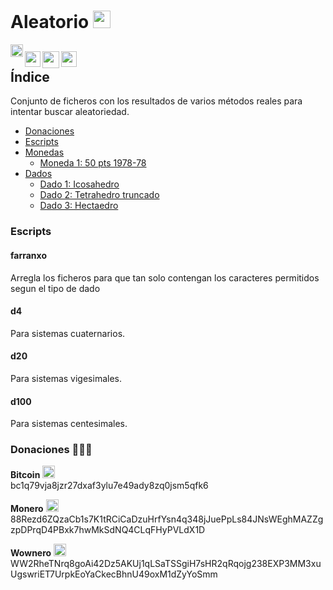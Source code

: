 # Aleatorio [<img src="https://raw.githubusercontent.com/Ran-n/svgs/main/bandeiras/nacións/cas-0.svg" width="28" alt="castellano" title="Castellano">](readme_cas.md)

[<img align="left" src="https://github.com/Ran-n/media/blob/main/emojis/casa.svg" width="20" alt="inicio" title="Inicio">](https://github.com/Ran-n/aleatorio/blob/main/README.md)

[<img align="left" src="https://raw.githubusercontent.com/Ran-n/svgs/main/bandeiras/nacións/gz-0.svg" width="25" alt="galego" title="Galego">](readme_gz.md)
[<img align="left" src="https://raw.githubusercontent.com/Ran-n/svgs/main/bandeiras/nacións/en-0.svg" width="27" alt="english" title="English">](readme_en.md)
[<img align="left" src="https://raw.githubusercontent.com/Ran-n/svgs/main/bandeiras/nacións/eo-0.svg" width="25" alt="esperanto" title="Esperanto">](readme_eo.md)
<img align="center">
---

## Índice
Conjunto de ficheros con los resultados de varios métodos reales para intentar buscar aleatoriedad.

- [Donaciones](https://github.com/Ran-n/doc/blob/main/doazóns.md)
- [Escripts](readme_cas.md#escripts)
- [Monedas](https://github.com/Ran-n/aleatorio/blob/main/doc/moedas/moedas_cas.md)
    - [Moneda 1: 50 pts 1978-78](https://github.com/Ran-n/aleatorio/blob/main/doc/moedas/moedas_cas.md#moeda-1)
- [Dados](https://github.com/Ran-n/aleatorio/blob/main/doc/dados/dados_cas.md)
    - [Dado 1: Icosahedro](https://github.com/Ran-n/aleatorio/blob/main/doc/dados/dados_cas.md#dado-1)
    - [Dado 2: Tetrahedro truncado](https://github.com/Ran-n/aleatorio/blob/main/doc/dados/dados_cas.md#dado-2)
    - [Dado 3: Hectaedro](https://github.com/Ran-n/aleatorio/blob/main/doc/dados/dados_cas.md#dado-3)

### Escripts
#### farranxo
Arregla los ficheros para que tan solo contengan los caracteres permitidos segun el tipo de dado

#### d4
Para sistemas cuaternarios.

#### d20
Para sistemas vigesimales.

#### d100
Para sistemas centesimales.

### Donaciones 🙇🙇‍♀

**Bitcoin** <img src="https://raw.githubusercontent.com/Ran-n/svgs/main/divisas/bitcoin/bitcoin-0.svg" width="20" alt="bitcoin logo" title="Bitcoin">  
bc1q79vja8jzr27dxaf3ylu7e49ady8zq0jsm5qfk6

**Monero** <img src="https://raw.githubusercontent.com/Ran-n/svgs/main/divisas/monero/monero-0.svg" width="20" alt="monero logo" title="Monero">  
88Rezd6ZQzaCb1s7K1tRCiCaDzuHrfYsn4q348jJuePpLs84JNsWEghMAZZgzpDPrqD4PBxk7hwMkSdNQ4CLqFHyPVLdX1D

**Wownero** <img src="https://raw.githubusercontent.com/Ran-n/svgs/main/divisas/wownero/wownero-0.svg" width="20" alt="wownero logo" title="Wownero">  
WW2RheTNrq8goAi42Dz5AKUj1qLSaTSSgiH7sHR2qRqojg238EXP3MM3xuUgswriET7UrpkEoYaCkecBhnU49oxM1dZyYoSmm

